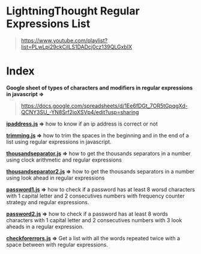 # **LightningThought Regular Expressions List**
>https://www.youtube.com/playlist?list=PLwLpi29ckCiILS1DADcj0cz139QLGxbIX
# 
# **Index**
**Google sheet of types of characters and modifiers in regular expressions in javascript =>**
>https://docs.google.com/spreadsheets/d/1Ee6fDGt_7OR5tGpqgXd-QCNY3SU_-YN8Srf2joXSVp4/edit?usp=sharing

**[ipaddress.js](ipaddress.js) =>**
how to know if an ip address is correct or not

**[trimming.js](trimming.js) =>**
how to trim the spaces in the beginning and in the end of a list using regular expressions in javascript.

**[thousandseparator.js](thousandseparator.js) =>**
how to get the thousands separators in a number using clock arithmetic and regular expressions

**[thousandseparator2.js](thousandseparator2.js) =>**
how to get the thousands separators in a number using look ahead in regular expressions

**[password1.js](password1.js) =>**
how to check if a password has at least 8 worsd characters with 1 capital letter and 2 consecutives numbers with frequency counter strategy and regular expressions.

**[password2.js](password2.js) =>**
how to check if a password has at least 8 words characters with 1 capital letter and 2 consecutives numbers with 3 look aheads in a regular expression.

**[checkforerrors.js](checkforerrors.js) =>**
Get a list with all the words repeated twice with a space between with regular expressions.


